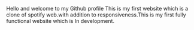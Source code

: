 
Hello and welcome to my Github profile This is my first website which is a clone of spotify web.with addition to responsiveness.This is my first fully functional website which is In development.
